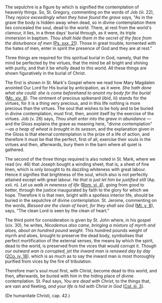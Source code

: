 
The sepulchre is a figure by which is signified the contemplation of heavenly things. So, St. Gregory, commenting on the words of Job (iii. 22), _They rejoice exceedingly when they have found the grave says_, "As in the grave the body is hidden away when dead, so in divine contemplation there lies concealed the soul, dead to the world. There, at rest from the world's clamour, it lies, in a three days' burial through, as it were, its triple immersion in baptism. _Thou shalt hide them in the secret of thy face from the disturbance of men_ ([Ps. xxx, 21](https://vulgata.online/bible/Ps.xxx?ed=DR2&vfn=DR2.Ps.xxx.21:vs)). Those in great trouble, tormented with the hates of men, enter in spirit the presence of God and they are at rest."

Three things are required for this spiritual burial in God, namely, that the mind be perfected by the virtues, that the mind be all bright and shining with purity, and that it be wholly dead to this world. All these things are shown figuratively in the burial of Christ.

The first is shown in St. Mark's Gospel where we read how Mary Magdalen anointed Our Lord for His burial by anticipation, as it were. _She hath done what she could: she is come beforehand to anoint my body for the burial_ ([Mc. xiv, 8](https://vulgata.online/bible/Mc.xiv?ed=DR2&vfn=DR2.Mc.xiv.8:vs)). The ointment of precious spikenard (ibid, iii) stands for the virtues, for it is a thing very precious, and in this life nothing is more precious than the virtues. The soul that wishes to be holy and to be buried in divine contemplation, must first, then, anoint itself by the exercise of the virtues. Job (v. 26) says, _Thou shalt enter into the grave in abundance_ — and the Gloss explains the grave as meaning here, "divine contemplation" —_as a heap of wheat is brought in its season_, and the explanation given in the Gloss is that eternal contemplation is the prize of a life of action, and therefore it must be that the perfect, first of all, exercise their souls in the virtues and then, afterwards, bury them in the barn where all quiet is gathered.

The second of the three things required is also noted in St. Mark, where we read (xv. 46) that Joseph bought a winding sheet, that is, a sheet of fine linen, which is only brought to its dazzling whiteness with great labour. Hence it signifies that brightness of the soul, which also is not perfectly attained except with great labour. _He that is just let him be justified still_ (Ap. xxii. n). _Let us walk in newness of life_ ([Rom. vi, 4](https://vulgata.online/bible/Rom.vi?ed=DR2&vfn=DR2.Rom.vi.4:vs)), going from good to better, through the justice inaugurated by faith to the glory for which we hope. Therefore it is that men, bright with a spotless interior life, should be buried in the sepulchre of divine contemplation. St. Jerome, commenting on the words, _Blessed are the clean of heart, for they shall see God_ ([Mt. v, 8](https://vulgata.online/bible/Mt.v?ed=DR2&vfn=DR2.Mt.v.8:vs)), says, "The clean Lord is seen by the clean of heart."

The third point for consideration is given by St. John where, in his gospel (xix. 30), he writes, _Nicodemus also came, bringing a mixture of myrrh and aloes, about an hundred pound weight_. This hundred pounds weight of myrrh and aloes, brought to preserve the dead body, symbolises that perfect mortification of the external senses, the means by which the spirit, dead to the world, is preserved from the vices that would corrupt it. _Though our outward wan is corrupted, jet the inward man is renewed day by day_ ([2Co. iv, 16](https://vulgata.online/bible/2Co.iv?ed=DR2&vfn=DR2.2Co.iv.16:vs)), which is as much as to say the inward man is most thoroughly purified from vices by the fire of tribulation.

Therefore man's soul must first, with Christ, become dead to this world, and then, afterwards, be buried with him in the hiding place of divine contemplation. St. Paul says, _You are dead with Christ_, to the things that, are vain and fleeting, _and your life is hid with Christ in God_ ([Col. iii, 3](https://vulgata.online/bible/Col.iii?ed=DR2&vfn=DR2.Col.iii.3:vs)).

(De humanitate Christi, cap. 42.)

